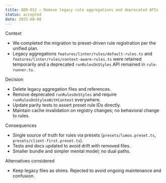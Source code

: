 ```yaml
---
title: ADR-012 — Remove legacy rule aggregations and deprecated APIs
status: accepted
date: 2025-08-08
---
```


Context

- We completed the migration to preset-driven rule registration per the unified plan.
- Legacy aggregations `features/linter/rules/default-rules.ts` and `features/linter/rules/context-aware-rules.ts` were retained temporarily and a deprecated `runRulesOnStyles` API remained in `rule-runner.ts`.

Decision

- Delete legacy aggregation files and references.
- Remove deprecated `runRulesOnStyles` and require `runRulesOnStylesWithContext` everywhere.
- Update parity tests to assert preset rule IDs directly.
- Maintain cache invalidation on registry changes; no behavioral change to rules.

Consequences

- Single source of truth for rules via presets (`presets/lumos.preset.ts`, `presets/client-first.preset.ts`).
- Tests and docs updated to avoid drift with removed files.
- Smaller bundle and simpler mental model; no dual paths.

Alternatives considered

- Keep legacy files as shims. Rejected to avoid ongoing maintenance and confusion.
